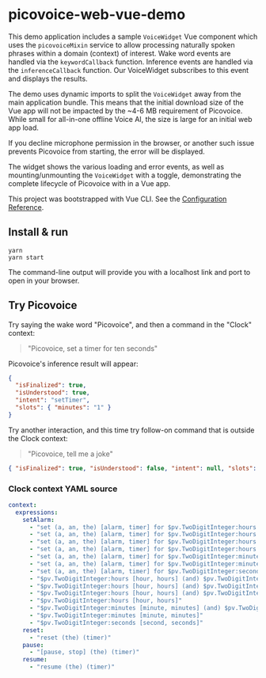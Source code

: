 # picovoice-web-vue-demo

This demo application includes a sample `VoiceWidget` Vue component which uses the `picovoiceMixin` service to allow processing naturally spoken phrases within a domain (context) of interest. Wake word events are handled via the `keywordCallback` function. Inference events are handled via the `inferenceCallback` function. Our VoiceWidget subscribes to this event and displays the results.

The demo uses dynamic imports to split the `VoiceWidget` away from the main application bundle. This means that the initial download size of the Vue app will not be impacted by the ~4-6 MB requirement of Picovoice. While small for all-in-one offline Voice AI, the size is large for an initial web app load.

If you decline microphone permission in the browser, or another such issue prevents Picovoice from starting, the error will be displayed.

The widget shows the various loading and error events, as well as mounting/unmounting the `VoiceWidget` with a toggle, demonstrating the complete lifecycle of Picovoice with in a Vue app.

This project was bootstrapped with Vue CLI. See the [Configuration Reference](https://cli.vuejs.org/config/).

## Install & run

```console
yarn
yarn start
```

The command-line output will provide you with a localhost link and port to open in your browser.

## Try Picovoice

Try saying the wake word "Picovoice", and then a command in the "Clock" context:

> "Picovoice, set a timer for ten seconds"

Picovoice's inference result will appear:

```json
{
  "isFinalized": true,
  "isUnderstood": true,
  "intent": "setTimer",
  "slots": { "minutes": "1" }
}
```

Try another interaction, and this time try follow-on command that is outside the Clock context:

> "Picovoice, tell me a joke"

```json
{ "isFinalized": true, "isUnderstood": false, "intent": null, "slots": {} }
```

### Clock context YAML source

```yaml
context:
  expressions:
    setAlarm:
      - "set (a, an, the) [alarm, timer] for $pv.TwoDigitInteger:hours [hour, hours] (and) $pv.TwoDigitInteger:minutes [minute, minutes] (and) $pv.TwoDigitInteger:seconds [second, seconds]"
      - "set (a, an, the) [alarm, timer] for $pv.TwoDigitInteger:hours [hour, hours] (and) $pv.TwoDigitInteger:minutes [minute, minutes]"
      - "set (a, an, the) [alarm, timer] for $pv.TwoDigitInteger:hours [hour, hours] (and) $pv.TwoDigitInteger:seconds [second, seconds]"
      - "set (a, an, the) [alarm, timer] for $pv.TwoDigitInteger:hours [hour, hours]"
      - "set (a, an, the) [alarm, timer] for $pv.TwoDigitInteger:minutes [minute, minutes] (and) $pv.TwoDigitInteger:seconds [second, seconds]"
      - "set (a, an, the) [alarm, timer] for $pv.TwoDigitInteger:minutes [minute, minutes]"
      - "set (a, an, the) [alarm, timer] for $pv.TwoDigitInteger:seconds [second, seconds]"
      - "$pv.TwoDigitInteger:hours [hour, hours] (and) $pv.TwoDigitInteger:minutes [minute, minutes] (and) $pv.TwoDigitInteger:seconds [second, seconds]"
      - "$pv.TwoDigitInteger:hours [hour, hours] (and) $pv.TwoDigitInteger:minutes [minute, minutes]"
      - "$pv.TwoDigitInteger:hours [hour, hours] (and) $pv.TwoDigitInteger:seconds [second, seconds]"
      - "$pv.TwoDigitInteger:hours [hour, hours]"
      - "$pv.TwoDigitInteger:minutes [minute, minutes] (and) $pv.TwoDigitInteger:seconds [second, seconds]"
      - "$pv.TwoDigitInteger:minutes [minute, minutes]"
      - "$pv.TwoDigitInteger:seconds [second, seconds]"
    reset:
      - "reset (the) (timer)"
    pause:
      - "[pause, stop] (the) (timer)"
    resume:
      - "resume (the) (timer)"
```
